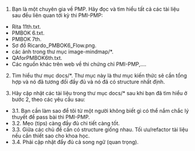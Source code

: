 1. Bạn là một chuyên gia về PMP. Hãy đọc và tìm hiểu tất cả các tài liệu sau đều liên quan tới kỳ thi PMI-PMP:
- Rita 11th.txt.
- PMBOK 6.txt.
- PMBOK 7th.
- Sơ đồ Ricardo_PMBOK6_Flow.png.
- các ảnh trong thư mục image-mindmap/*.
- QAforPMBOK6th.txt.
- Các nguồn khác trên web về thi chứng chỉ PMI-PMP,....

2. Tìm hiểu thư mục docs/*. Thư mục này là thư mục kiến thức sẽ cần tổng hợp và nó đã tương đối đầy đủ và nó đã có structure nhất định.

3. Hãy cập nhật các tài liệu trong thư mục docs/* sau khi bạn đã tìm hiểu ở bước 2, theo các yêu cầu sau:
- 3.1. Bạn cần làm sao để tôi từ một người không biết gì có thể nắm chắc lý thuyết để pass bài thì PMI-PMP.
- 3.2. Mẹo (tips) càng đầy đủ chi tiết càng tốt.
- 3.3. Giữa các chủ đề cần có structure giống nhau. Tối ưu/refactor tài liệu nếu cần thiết sao cho khoa học.
- 3.4. Phải cập nhật đẩy đủ cả song ngữ (quan trọng).